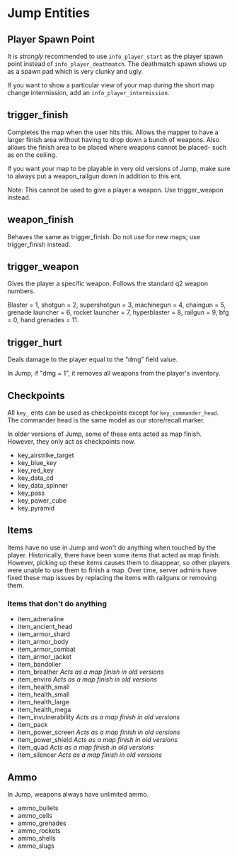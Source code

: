 # Jump Entities

## Player Spawn Point
It is *strongly* recommended to use `info_player_start` as the player spawn point instead of `info_player_deathmatch`.  The deathmatch spawn shows up as a spawn pad which is very clunky and ugly.

If you want to show a particular view of your map during the short map change intermission, add an `info_player_intermission`.

## trigger_finish
Completes the map when the user hits this.  Allows the mapper to have a larger finish area without having to drop down a bunch of weapons.  Also allows the finish area to be placed where weapons cannot be placed- such as on the ceiling.

If you want your map to be playable in very old versions of Jump, make sure to always put a weapon_railgun down in addition to this ent.

Note: This cannot be used to give a player a weapon.  Use trigger_weapon instead.

## weapon_finish
Behaves the same as trigger_finish.  Do not use for new maps; use trigger_finish instead.

## trigger_weapon
Gives the player a specific weapon.  Follows the standard q2 weapon numbers.

Blaster = 1, shotgun = 2, supershotgun = 3, machinegun = 4, chaingun = 5, grenade launcher = 6, rocket launcher = 7, hyperblaster = 8, railgun = 9, bfg = 0, hand grenades = 11.

## trigger_hurt
Deals damage to the player equal to the "dmg" field value.

In Jump, if "dmg = 1", it removes all weapons from the player's inventory.


## Checkpoints
All `key_` ents can be used as checkpoints except for `key_commander_head`.  The commander head is the same model as our store/recall marker.

In older versions of Jump, some of these ents acted as map finish.  However, they only act as checkpoints now.

- key_airstrike_target
- key_blue_key
- key_red_key
- key_data_cd
- key_data_spinner
- key_pass
- key_power_cube
- key_pyramid

## Items
Items have no use in Jump and won't do anything when touched by the player.  Historically, there have been some items that acted as map finish.  However, picking up these items causes them to disappear, so other players were unable to use them to finish a map.  Over time, server admins have fixed these map issues by replacing the items with railguns or removing them.

### Items that don't do anything
- item_adrenaline
- item_ancient_head
- item_armor_shard
- item_armor_body
- item_armor_combat
- item_armor_jacket
- item_bandolier
- item_breather *Acts as a map finish in old versions*
- item_enviro *Acts as a map finish in old versions*
- item_health_small
- item_health_small
- item_health_large
- item_health_mega
- item_invulnerability *Acts as a map finish in old versions*
- item_pack
- item_power_screen *Acts as a map finish in old versions*
- item_power_shield *Acts as a map finish in old versions*
- item_quad *Acts as a map finish in old versions*
- item_silencer *Acts as a map finish in old versions*


## Ammo
In Jump, weapons always have unlimited ammo.
- ammo_bullets
- ammo_cells
- ammo_grenades
- ammo_rockets
- ammo_shells
- ammo_slugs